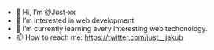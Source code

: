 - 👋 Hi, I’m @Just-xx
- 👀 I’m interested in web development
- 🌱 I’m currently learning every interesting web techonology.
- 📫 How to reach me: https://twitter.com/just__jakub
